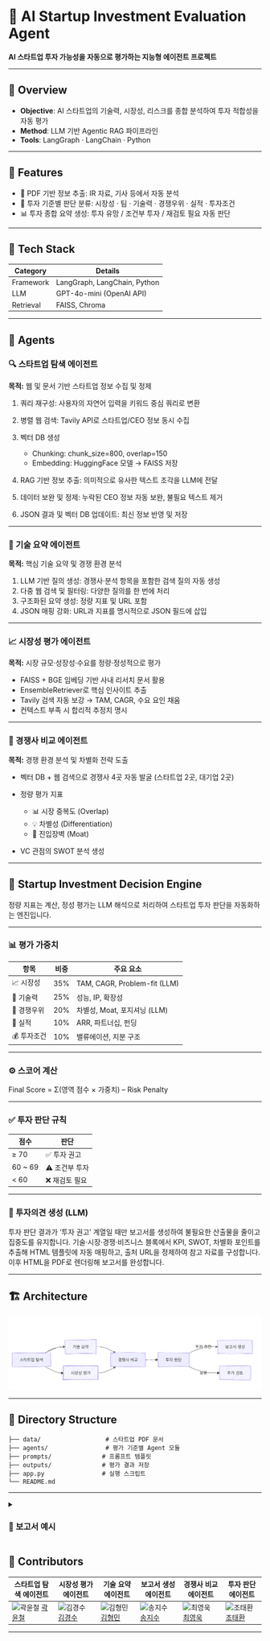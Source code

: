# 🚀 AI Startup Investment Evaluation Agent

**AI 스타트업 투자 가능성을 자동으로 평가하는 지능형 에이전트 프로젝트**

---

## 📌 Overview

* **Objective**: AI 스타트업의 기술력, 시장성, 리스크를 종합 분석하여 투자 적합성을 자동 평가
* **Method**: LLM 기반 Agentic RAG 파이프라인
* **Tools**: LangGraph · LangChain · Python

---

## 🔧 Features

* 📄 PDF 기반 정보 추출: IR 자료, 기사 등에서 자동 분석
* 🧠 투자 기준별 판단 분류: 시장성 · 팀 · 기술력 · 경쟁우위 · 실적 · 투자조건
* 📊 투자 종합 요약 생성: 투자 유망 / 조건부 투자 / 재검토 필요 자동 판단

---

## 🧱 Tech Stack

| Category  | Details                      |
| --------- | ---------------------------- |
| Framework | LangGraph, LangChain, Python |
| LLM       | GPT-4o-mini (OpenAI API)     |
| Retrieval | FAISS, Chroma                |

---

## 🤖 Agents

### 🔍 스타트업 탐색 에이전트

**목적:** 웹 및 문서 기반 스타트업 정보 수집 및 정제

1. 쿼리 재구성: 사용자의 자연어 입력을 키워드 중심 쿼리로 변환
2. 병렬 웹 검색: Tavily API로 스타트업/CEO 정보 동시 수집
3. 벡터 DB 생성

   * Chunking: chunk_size=800, overlap=150
   * Embedding: HuggingFace 모델 → FAISS 저장
4. RAG 기반 정보 추출: 의미적으로 유사한 텍스트 조각을 LLM에 전달
5. 데이터 보완 및 정제: 누락된 CEO 정보 자동 보완, 불필요 텍스트 제거
6. JSON 결과 및 벡터 DB 업데이트: 최신 정보 반영 및 저장

---

### 🧠 기술 요약 에이전트

**목적:** 핵심 기술 요약 및 경쟁 환경 분석

1. LLM 기반 질의 생성: 경쟁사·분석 항목을 포함한 검색 질의 자동 생성
2. 다중 웹 검색 및 필터링: 다양한 질의를 한 번에 처리
3. 구조화된 요약 생성: 정량 지표 및 URL 포함
4. JSON 매핑 강화: URL과 지표를 명시적으로 JSON 필드에 삽입

---

### 📈 시장성 평가 에이전트

**목적:** 시장 규모·성장성·수요를 정량·정성적으로 평가

* FAISS + BGE 임베딩 기반 사내 리서치 문서 활용
* EnsembleRetriever로 핵심 인사이트 추출
* Tavily 검색 자동 보강 → TAM, CAGR, 수요 요인 채움
* 컨텍스트 부족 시 합리적 추정치 명시

---

### 🥊 경쟁사 비교 에이전트

**목적:** 경쟁 환경 분석 및 차별화 전략 도출

* 벡터 DB + 웹 검색으로 경쟁사 4곳 자동 발굴 (스타트업 2곳, 대기업 2곳)
* 정량 평가 지표

  * 📊 시장 중복도 (Overlap)
  * 💡 차별성 (Differentiation)
  * 🏰 진입장벽 (Moat)
* VC 관점의 SWOT 분석 생성

---

## 🚀 Startup Investment Decision Engine

정량 지표는 계산, 정성 평가는 LLM 해석으로 처리하여 스타트업 투자 판단을 자동화하는 엔진입니다.

---

### 📊 평가 가중치

| 항목      | 비중  | 주요 요소                        |
| ------- | --- | ---------------------------- |
| 📈 시장성  | 35% | TAM, CAGR, Problem-fit (LLM) |
| 🧠 기술력  | 25% | 성능, IP, 확장성                  |
| 🥊 경쟁우위 | 20% | 차별성, Moat, 포지셔닝 (LLM)        |
| 💼 실적   | 10% | ARR, 파트너십, 펀딩                |
| 💰 투자조건 | 10% | 밸류에이션, 지분 구조                 |

---

### ⚙️ 스코어 계산

Final Score = Σ(영역 점수 × 가중치) – Risk Penalty

---

### ✅ 투자 판단 규칙

| 점수      | 판단        |
| ------- | --------- |
| ≥ 70    | ✅ 투자 권고   |
| 60 ~ 69 | ⚠️ 조건부 투자 |
| < 60    | ❌ 재검토 필요  |

---

### 🧭 투자의견 생성 (LLM)

투자 판단 결과가 ‘투자 권고’ 계열일 때만 보고서를 생성하여 불필요한 산출물을 줄이고 집중도를 유지합니다.
기술·시장·경쟁·비즈니스 블록에서 KPI, SWOT, 차별화 포인트를 추출해 HTML 템플릿에 자동 매핑하고, 출처 URL을 정제하여 참고 자료를 구성합니다. 이후 HTML을 PDF로 렌더링해 보고서를 완성합니다.

---

## 🏗️ Architecture

![에이전트 아키텍처](images/image.png)

---

## 📂 Directory Structure

```
├── data/                  # 스타트업 PDF 문서
├── agents/                # 평가 기준별 Agent 모듈
├── prompts/              # 프롬프트 템플릿
├── outputs/              # 평가 결과 저장
├── app.py                # 실행 스크립트
└── README.md
```


---

<details>
  <summary><h3>🚀 보고서 예시 </h3></summary>

![에이전트 아키텍처](images/보고서예시.png)
</details>


## 👥 Contributors

| 스타트업 탐색 에이전트                                                                                                             | 시장성 평가 에이전트                                                                                                             | 기술 요약 에이전트                                                                                                                 | 보고서 생성 에이전트                                                                                                            | 경쟁사 비교 에이전트                                                                                                            | 투자 판단 에이전트                                                                                                           |
| ------------------------------------------------------------------------------------------------------------------------ | ----------------------------------------------------------------------------------------------------------------------- | -------------------------------------------------------------------------------------------------------------------------- | ---------------------------------------------------------------------------------------------------------------------- | ---------------------------------------------------------------------------------------------------------------------- | -------------------------------------------------------------------------------------------------------------------- |
| <img src="https://avatars.githubusercontent.com/YunCheol07" width=150px alt="곽윤철"/> [곽윤철](https://github.com/YunCheol07) | <img src="https://avatars.githubusercontent.com/gyeongsu01" width=150px alt="김경수"/> [김경수](https://github.com/yeseul106) | <img src="https://avatars.githubusercontent.com/kimhmin0814" width=150px alt="김형민"/> [김형민](https://github.com/kimhmin0814) | <img src="https://avatars.githubusercontent.com/sjisu7525" width=150px alt="송지수"/> [송지수](https://github.com/sjisu7525) | <img src="https://avatars.githubusercontent.com/chxiowxxk" width=150px alt="최영욱"/> [최영욱](https://github.com/chxiowxxk) | <img src="https://avatars.githubusercontent.com/gksl5355" width=150px alt="조태환"/> [조태환](https://github.com/gksl5355) |

---
